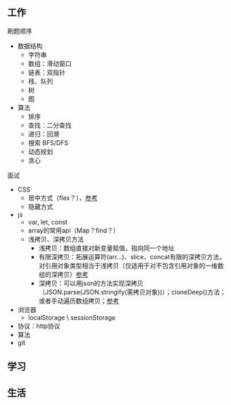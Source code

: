 ## 工作

刷题顺序
- 数据结构
  - 字符串
  - 数组：滑动窗口
  - 链表：双指针
  - 栈、队列
  - 树
  - 图
- 算法
  - 排序
  - 查找：二分查找
  - 递归：回溯
  - 搜索 BFS/DFS
  - 动态规划
  - 贪心

面试
- CSS
  - 居中方式（flex？），[参考](https://vue3js.cn/interview/css/center.html#%E4%BA%8C%E3%80%81%E5%AE%9E%E7%8E%B0%E6%96%B9%E5%BC%8F)
  - 隐藏方式
- js
  - var, let, const
  - array的常用api（Map？find？）
  - 浅拷贝、深拷贝方法
    - 浅拷贝：数组直接对新变量赋值，指向同一个地址
    - 有限深拷贝：拓展运算符(arr...)、slice、concat有限的深拷贝方法，对引用对象类型相当于浅拷贝（仅适用于对不包含引用对象的一维数组的深拷贝）[参考](https://www.cnblogs.com/baiyangyuanzi/p/6518218.html)
    - 深拷贝：可以用json的方法实现深拷贝（JSON.parse(JSON.stringify(需拷贝对象))）；cloneDeep()方法；或者手动遍历数组拷贝；[参考](https://www.jianshu.com/p/7a0d24906364)
- 浏览器
  - localStorage \ sessionStorage
- 协议：http协议
- 算法
- git 

## 学习

## 生活
